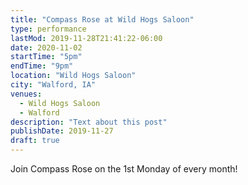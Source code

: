 ```yaml
---
title: "Compass Rose at Wild Hogs Saloon"
type: performance
lastMod: 2019-11-28T21:41:22-06:00
date: 2020-11-02
startTime: "5pm"
endTime: "9pm"
location: "Wild Hogs Saloon"
city: "Walford, IA"
venues:
  - Wild Hogs Saloon
  - Walford
description: "Text about this post"
publishDate: 2019-11-27
draft: true
---
```


Join Compass Rose on the 1st Monday of every month!
